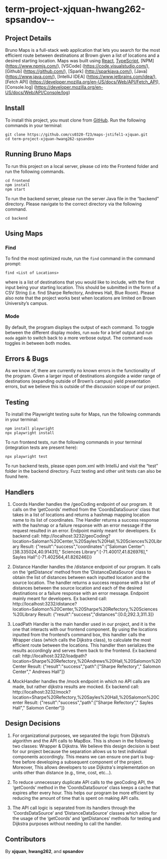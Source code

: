 # term-project-xjquan-hwang262-spsandov--


## Project Details


Bruno Maps is a full-stack web application that lets you search for the most efficient route between destinations at Brown given a list of locations and a desired starting location. Maps was built using [React](https://react.dev/), [TypeScript](https://www.typescriptlang.org/),
[NPM] (https://www.npmjs.com/), [VSCode] (https://code.visualstudio.com/),
[Github] (https://github.com/), [Spark] (http://sparkjava.com/), [Java] (https://www.java.com/),
[IntelliJ IDEA] (https://www.jetbrains.com/idea/), [Fetch API] (https://developer.mozilla.org/en-US/docs/Web/API/Fetch_API), [Console.log] (https://developer.mozilla.org/en-US/docs/Web/API/Console/log)


## Install


To install this project, you must clone from [GitHub](https://github.com/cs0320-f23/term-project-xjquan-hwang262-spsandov.git). Run the following commands in your terminal:
```shell
git clone https://github.com/cs0320-f23/maps-jstifel1-xjquan.git
cd term-project-xjquan-hwang262-spsandov
```


## Running Bruno Maps
To run this project on a local server, please cd into the Frontend folder and run the following commands.


```shell
cd frontend
npm install
npm start
```


To run the backend server, please run the server Java file in the “backend” directory. Please navigate to the correct directory via the following command.


```shell
cd backend
```
## Using Maps


### Find


To find the most optimized route, run the `find` command in the command prompt:


```shell
find <List of Locations>
```


where <List of Locations> is a list of destinations that you would like to include, with the first input being your starting location. This should be submitted in the form of a CSV String (i.e. find Sharpe Refectory, Andrews Hall, Blue Room). Please also note that the project works best when locations are limited on Brown University’s campus.


### Mode


By default, the program displays the output of each command. To toggle between the different display modes, run `mode` for a brief output and run `mode` again to switch back to a more verbose output. The command `mode` toggles in between both modes.


## Errors & Bugs


As we know of, there are currently no known errors in the functionality of the program. Given a larger input of destinations alongside a wider range of destinations (expanding outside of Brown’s campus) yield presentation errors, but we believe this is outside of the discussion scope of our project.


## Testing


To install the Playwright testing suite for Maps, run the following commands in your terminal:


```shell
npm install playwright
npx playwright install
```


To run frontend tests, run the following commands in your terminal (integration tests are present here):


```shell
npx playwright test
```


To run backend tests, please open pom.xml with IntelliJ and visit the “test” folder in the backend directory. Fuzz testing and other unit tests can also be found here.


## Handlers


1. Coords Handler handles the /geoCoding endpoint of our program. 
It calls on the ‘getCoords’ method from the ‘CoordsDataSource’ class that takes in a list of locations and returns a hashmap mapping location name to its list of coordinates. The Handler returns a success response with the hashmap or a failure response with an error message if the request resulted in an error. Endpoint mainly meant for developers.
Ex backend call: 
http://localhost:3232/geoCoding?location=Saloman%20Center,%20Sayles%20Hall,%20Sciences%20Library 
Result: {"result":"success","coordinates":{"Saloman Center":[38.335024,40.91431]," Sciences Library":[-71.40017,41.826976]," Sayles Hall":[-71.402564,41.826246]}} 


2. Distance Handler handles the /distance endpoint of our program. It calls on the ‘getDistance’ method from the ‘DistanceDataSource’ class to obtain the list of distances between each inputted location and the source location. The handler returns a success response with a list of distances between the source location and each of the desired destinations or a failure response with an error message. Endpoint mainly meant for developers.
Ex backend call: http://localhost:3232/distance?location=Salomon%20Center,%20Sharpe%20Refectory,%20Sciences%20Library
Result: {"result":"success","distances":[0.0,292.3,311.3]}


3. LoadPath Handler is the main handler used in our project, and it is the one that interacts with our frontend component. By using the locations inputted from the frontend’s command box, this handler calls the Wrapper class (which calls the Dijkstra class), to calculate the most efficient route between the locations. This handler then serializes the results accordingly and serves them back to the frontend. 
Ex backend call: http://localhost:3232/loadpath?location=Sharpe%20Refectory,%20Andrews%20Hall,%20Salomon%20Center
Result: {"result":"success","path":["Sharpe Refectory"," Salomon Center"," Andrews Hall"]} 


4. MockHandler handles the /mock endpoint in which no API calls are made, but rather dijkstra results are mocked. 
Ex backend call: http://localhost:3232/mock?location=Sharpe%20Refectory,%20Sayles%20Hall,%20Salomon%20Center
Result: {"result":"success","path":["Sharpe Refectory"," Sayles Hall"," Salomon Center"]} 
## Design Decisions


1. For organizational purposes, we separated the logic from Dijkstra’s algorithm and the API calls to MapBox. This is shown in the following two classes: Wrapper & Dijkstra. We believe this design decision is best for our project because the separation allows us to test individual components accordingly. This means we can ensure one part is bug-free before developing a subsequent component of the project. Moreover, This allows developers to use Dijkstra's implementation on units other than distance (e.g., time, cost, etc…). 


2. To reduce unnecessary duplicate API calls to the geoCoding API, the ‘getCoords’ method in the ‘CoordsDataSource’ class keeps a cache that expires after every hour. This helps our program be more efficient by reducing the amount of time that is spent on making API calls.


3. The API call logic is separated from its handlers through the ‘CoordsDataSource’ and ‘DistanceDataSource’ classes which allow for the usage of the ‘getCoords’ and ‘getDistances’ methods for testing and Dijkstra purposes without needing to call the handler. 


## Contributors

By **xjquan**, **hwang262**, and **spsandov**
